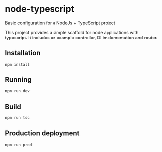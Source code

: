 # node-typescript
Basic configuration for a NodeJs + TypeScript project

This project provides a simple scaffold for node applications with typescript. It includes an example controller, DI implementation and router.

## Installation

```bash
npm install
```

## Running

```bash
npm run dev
```

## Build

```bash
npm run tsc
```

## Production deployment

```bash
npm run prod
```
